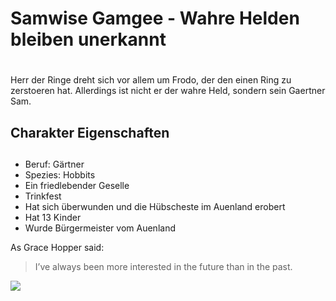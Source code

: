 ﻿# Samwise Gamgee - Wahre Helden bleiben unerkannt<h1>

Herr der Ringe dreht sich vor allem um Frodo, der den einen Ring zu zerstoeren hat. Allerdings ist nicht er der wahre Held, sondern sein Gaertner Sam.

## Charakter Eigenschaften<h2>

* Beruf: Gärtner
* Spezies: Hobbits
* Ein friedlebender Geselle
* Trinkfest
* Hat sich überwunden und die Hübscheste im Auenland erobert
* Hat 13 Kinder
* Wurde Bürgermeister vom Auenland

As Grace Hopper said:
> I’ve always been more interested
> in the future than in the past.


<img src="https://s3.xopic.de/openhpi-public/courses/7cZWaATaTjbQ4phWCr6tg3/rtfiles/4q6wOLeLWYMu5syPwPlVPR/85002346_267b8e5c6c_o.jpg"/>
